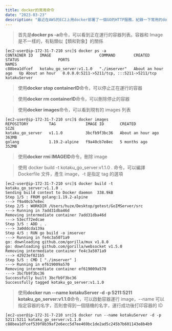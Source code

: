 ```yaml
---
title: docker的常用命令
date: "2023-03-23"
description: "最近在AWS的EC2上用docker部署了一個GO的HTTP服務，紀錄一下常用的docker命令"
---
```


> 首先是**docker ps -a**命令，可以看到正在運行的容器列表。容器和 Image 是不一樣的，有點類似【類和對象】的關係

    [ec2-user@ip-172-31-7-210 src]$ docker ps -a
    CONTAINER ID   IMAGE                     COMMAND        CREATED             STATUS                 PORTS                                       NAMES
    c88bea1dfcef   kotaku_go_server:v1.1.0   "./imserver"   About an hour ago   Up About an hour   0.0.0.0:5211->5211/tcp, :::5211->5211/tcp   kotakuServer

> 使用**docker stop containerID**命令，可以停止正在運行的容器

> 使用**docker rm containerID**命令，可以刪除停止的容器

> 使用**docker images**命令，可以看到現有的 images 列表

    [ec2-user@ip-172-31-7-210 src]$ docker images
    REPOSITORY         TAG             IMAGE ID       CREATED             SIZE
    kotaku_go_server   v1.1.0          3bcfb9f3bc36   About an hour ago   363MB
    golang             1.19.2-alpine   f9a40cb7e8ec   5 months ago        352MB

> 使用**docker rmi IMAGEID**命令，刪除 image

> 使用 docker build -t kotaku_go_server:v1.1.0 . 命令，可以編譯 Dockerfile 文件，產生 image，-t 是指定 tag 的選項

    [ec2-user@ip-172-31-7-210 src]$ docker build -t kotaku_go_server:v1.1.0 .
    Sending build context to Docker daemon  338.9kB
    Step 1/5 : FROM golang:1.19.2-alpine
    ---> f9a40cb7e8ec
    Step 2/5 : WORKDIR /Users/huze/Desktop/gotest/GoIMServer/src
    ---> Running in 7add31dba46d
    Removing intermediate container 7add31dba46d
    ---> 53ecf72edcae
    Step 3/5 : ADD . .
    ---> 3a0ddcda139a
    Step 4/5 : RUN go build -o imserver
    ---> Running in fe4c3a5071a9
    go: downloading github.com/gorilla/mux v1.8.0
    go: downloading github.com/gorilla/websocket v1.5.0
    Removing intermediate container fe4c3a5071a9
    ---> 42923ef821b5
    Step 5/5 : CMD [ "./imserver" ]
    ---> Running in ef619009a570
    Removing intermediate container ef619009a570
    ---> 3bcfb9f3bc36
    Successfully built 3bcfb9f3bc36
    Successfully tagged kotaku_go_server:v1.1.0

> 使用**docker run --name kotakuServer -d -p 5211:5211 kotaku_go_server:v1.1.0**命令，可以啟動容器運行 image，--name 可以指定容器的名字，否則會得到一個隨機的名字，運行成功後打印容器的 ID

    [ec2-user@ip-172-31-7-210 src]$ docker run --name kotakuServer -d -p 5211:5211 kotaku_go_server:v1.1.0
    c88bea1dfcef539f8b39af2e6ecc5d7ee469bc1de2ad5c245b7b601143e8b4b9
